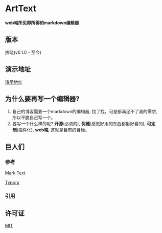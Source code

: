 # ArtText 

**web端所见即所得的markdown编辑器**

## 版本

拂晓(v0.1.0 - 至今)

## 演示地址

[演示地址](https://liziqiang9.github.io/ArtText)

## 为什么要再写一个编辑器?

1. 自己的博客需要一个markdown的编辑器, 找了找，可是都满足不了我的需求, 所以干脆自己写一个。
2. 要写一个什么样的呢? **开源**(必须的), **优雅**(感觉好用的东西都挺好看的), **可定制**(插件化), **web端**, 这就是目前的目标。

## 巨人们

### 参考

[Mark Text](https://github.com/marktext/marktext)

[Typora](https://typora.io/)

### 引用

## 许可证

[MIT](/liziqiang9/ArtText/blob/master/LICENSE)